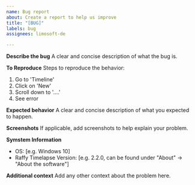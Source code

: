 ```yaml
---
name: Bug report
about: Create a report to help us improve
title: "[BUG]"
labels: bug
assignees: limosoft-de

---
```


**Describe the bug**
A clear and concise description of what the bug is.

**To Reproduce**
Steps to reproduce the behavior:
1. Go to 'Timeline'
2. Click on 'New'
3. Scroll down to '....'
4. See error

**Expected behavior**
A clear and concise description of what you expected to happen.

**Screenshots**
If applicable, add screenshots to help explain your problem.

**Symstem Information**
 - OS: [e.g. Windows 10]
 - Raffy Timelapse Version: [e.g. 2.2.0, can be found under "About" -> "About the software"]

**Additional context**
Add any other context about the problem here.
